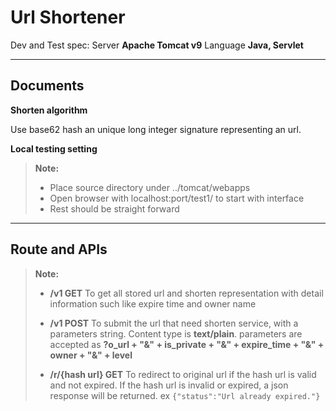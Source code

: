 Url Shortener
===================

Dev and Test spec:
Server **Apache Tomcat v9**
Language **Java, Servlet**

----------


Documents
-------------

**Shorten algorithm**

Use base62 hash an unique long integer signature representing an url.


**Local testing setting**

> **Note:**
>
> - Place source directory under ../tomcat/webapps
> - Open browser with localhost:port/test1/ to start with interface
> - Rest should be straight forward

----------


Route and APIs
-------------------

> **Note:**
>
> - **/v1 GET** To get all stored url and shorten representation with detail information such like expire time and owner name 
> - **/v1 POST** To submit the url that need shorten service, with a parameters string. Content type is **text/plain**.
>  parameters are accepted as **?o_url + "&" + is_private + "&" + expire_time + "&" + owner + "&" + level**
>  
> - **/r/{hash url} GET** To redirect to original url if the hash url is valid and not expired. If the hash url is invalid or expired, a json response will be returned. 
> ex    ```{"status":"Url already expired."}```

